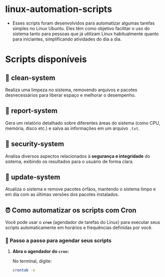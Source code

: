 # linux-automation-scripts
- Esses scripts foram desenvolvidos para automatizar algumas tarefas simples no Linux Ubuntu. Eles têm como objetivo facilitar o uso do sistema tanto para pessoas que já utilizam Linux habitualmente quanto para iniciantes, simplificando atividades do     dia a dia.

# Scripts disponíveis

## 📁 clean-system
Realiza uma limpeza no sistema, removendo arquivos e pacotes desnecessários para liberar espaço e melhorar o desempenho.

## 📁 report-system
Gera um relatório detalhado sobre diferentes áreas do sistema (como CPU, memória, disco etc.) e salva as informações em um arquivo `.txt`.

## 📁 security-system
Analisa diversos aspectos relacionados à **segurança e integridade** do sistema, exibindo os resultados para o usuário de forma clara.

## 📁 update-system
Atualiza o sistema e remove pacotes órfãos, mantendo o sistema limpo e em dia com as últimas versões dos pacotes instalados.

## ⏰ Como automatizar os scripts com Cron

Você pode usar o **`cron`** (agendador de tarefas do Linux) para executar seus scripts automaticamente em horários e frequências definidas por você.

### 🔧 Passo a passo para agendar seus scripts

1. **Abra o agendador do `cron`:**

   No terminal, digite:
   ```bash
   crontab -e


